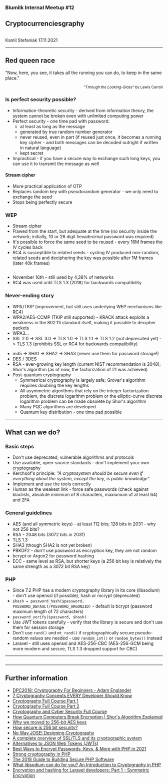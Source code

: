 <h3>Blumilk Internal Meetup #12</h3>
<h2>Crypto<span class="fragment highlight-red strike">currencies</span><span class="fragment fade-in">graphy</span></h2>
<img class="r-stretch" data-src="presentations/2021-11-17-cryptography/images/cover.png">
<p>Kamil Stefaniak 17.11.2021</p>

---

<section>
    <h2>Red queen race</h2>
</section>
<section>
    <p>"Now, here, you see, it takes all the running you can do, to keep in the same place."</p>
    <p style="text-align:right;"><small><span style="font-style: italic">"Through the Looking-Glass"</span> by Lewis Carroll</small></p>
</section>
<section>
    <h3>Is perfect security possible?</h3>
    <ul class="r-fit-text">
        <li>Information-theoretic security - derived from information theory, the system cannot be broken even with unlimited computing power</li>
        <li>Perfect security - one time pad with password:
            <ul>
                <li>at least as long as the message</li>
                <li>generated by true random number generator</li>
                <li>never reused, even in part (if reused just once, it becomes a running key cipher - and both messages can be decoded outright if written in natural language)</li>
                <li>kept secret</li>
            </ul>
        </li>
        <li>Impractical - if you have a secure way to exchange such long keys, you can use it to transmit the message as well</li>
    </ul>
</section>    
<section>
    <h4>Stream cipher</h4>
        <ul class="r-fit-text">
            <li>More practical application of OTP</li>
            <li>Replaces random key with pseudorandom generator - we only need to exchange the seed</li>
            <li>Stops being perfectly secure</li>
        </ul>
</section>
<section>
    <h3>WEP</h3>
    <ul class="r-fit-text">
        <li>Stream cipher</li>
        <li>Flawed from the start, but adequate at the time (no security inside the network; initially, 10 or 26 digit hexadecimal password was required)</li>
        <li>It's possible to force the same seed to be reused - every 16M frames the IV cycles back</li>
        <li>RC4 is susceptible to related seeds - cycling IV produced non-random, related seeds and deciphering the key was possible after 1M frames (later 40k frames)</li>
    </ul>
    <img class="r-stretch" data-src="presentations/2021-11-17-cryptography/images/wep.png">
</section>
<section>
    <ul class="r-fit-text">
        <li>November 16th - still used by 4,38% of networks</li>
        <li>RC4 was used until TLS 1.3 (2018) for backwards compatibility</li>
        <img class="r-stretch" data-src="presentations/2021-11-17-cryptography/images/wifi.png">
    </ul>
</section>
<section>
    <h3>Never-ending story</h3>
    <ul class="r-fit-text">
        <li>WPA/TKIP (improvement, but still uses underlying WEP mechanisms like RC4)</li>
        <li>WPA2/AES-CCMP (TKIP still supported) - KRACK attack exploits a weakness in the 802.11i standard itself, making it possible to decipher packets</li>
        <li>WPA3...</li>
        <li>SSL 2.0 -> SSL 3.0 -> TLS 1.0 -> TLS 1.1 -> TLS 1.2 (not deprecated yet) -> TLS 1.3 (prohibits SSL or RC4 for backwards compatibility)</li>
    </ul>
</section>
<section>
    <ul class="r-fit-text">
        <li>md5 -> SHA1 -> SHA2 -> SHA3 (never use them for password storage!)</li>
        <li>DES / 3DES</li>
        <li>RSA - ever-growing key length (current NIST recommendation is 2048); Shor's algorithm (as of now, the factorization of 21 was achieved)</li>
        <img class="r-stretch" data-src="presentations/2021-11-17-cryptography/images/rsa.webp">
        <li>Post-quantum cryptography
            <ul>
                <li>Symmetrical cryptography is largely safe; Grover's algorithm requires doubling the key lengths</li>
                <li>All asymmetric algorithms that rely on the integer factorization problem, the discrete logarithm problem or the elliptic-curve discrete logarithm problem can be made obsolete by Shor's algorithm</li>
                <li>Many PQC algorithms are developed</li>
                <li>Quantum key distribution - one time pad possible</li>
            </ul>
        </li>
    </ul>
</section>

---

<section>
    <h2>What can we do?</h2>
</section>
<section>
    <h3>Basic steps</h3>
    <ul class="r-fit-text">
        <li>Don't use deprecated, vulnerable algorithms and protocols</li>
        <li>Use available, open-source standards - don't implement your own cryptography</li>
        <li>Kerchoof's principle: <span style="font-style: italic">"A cryptosystem should be secure even if everything about the system, except the key, is public knowledge"</span></li>
        <li>Implement and use the tools correctly</li>
        <li>Human as the weakest link - force safe passwords (check against blaclists, absolute minimum of 8 characters, maxiumum of at least 64) and 2FA</li>
    </ul>
</section>
<section>
    <h3>General guidelines</h3>
    <ul class="r-fit-text">
        <li>AES (and all symmetric keys) - at least 112 bits; 128 bits in 2031 - why not 256 bits?</li>
        <li>RSA - 2048 bits (3072 bits in 2031)</li>
        <li>TLS 1.3</li>
        <li>SHA3 (though SHA2 is not yet broken)</li>
        <li>PBKDF2 - don't use password as encryption key, they are not random</li>
        <li>bcrypt or Argon2 for password hashing</li>
        <li>ECC - same level as RSA, but shorter keys (a 256 bit key is relatively the same strength as a 3072 bit RSA key)</li>
    </ul>
</section>
<section>
    <h3>PHP</h3>
    <ul class="r-fit-text">
        <li>Since 7.2 PHP has a modern cryptography library in its core (libsodium) - don't use openssl (if possible), hash or mcrypt (deprecated)</li>
        <li><code>$hash = password_hash($password, PASSWORD_DEFAULT/PASSWORD_ARGON2ID)</code> - default is bcrypt (password maximum length of 72 characters)</li>
        <li><code>password_verify($password, $hash)</code></li>
        <li>Use JWT tokens carefully - verify that the library is secure and don't use them for session storage</li>
        <li>Don't use <code>rand()</code> and <code>mt_rand()</code> if cryptographically secure pseudo-random values are needed - use <code>random_int()</code> or <code>random_bytes()</code> instead</li>
        <li>Laravel - still uses openssl and AES-256-CBC (AES-256-GCM being more modern and secure, TLS 1.3 dropped support for CBC)</li>
    </ul>
</section>

---

<section>

</section>
<section>
    <img class="r-stretch" data-src="presentations/2021-11-17-cryptography/images/cat1.jpg">
</section>
<section>
    <img class="r-stretch" data-src="presentations/2021-11-17-cryptography/images/cat2.jpg">
</section>
<section>
    <img class="r-stretch" data-src="presentations/2021-11-17-cryptography/images/cat3.jpg">
</section>

---


<h2>Further information</h2>
<ul class="r-fit-text">
    <li><a href="https://www.youtube.com/watch?v=KcjJ19geKmA">DPC2018: Cryptography For Beginners - Adam Englander</a></li>
    <li><a href="https://www.youtube.com/watch?v=NuyzuNBFWxQ">7 Cryptography Concepts EVERY Developer Should Know</a></li>
    <li><a href="https://www.youtube.com/watch?v=j_8PLI_wCVU">Cryptography Full Course Part 1</a></li>
    <li><a href="https://www.youtube.com/watch?v=s5yza-s0bhM">Cryptography Full Course Part 2</a></li>
    <li><a href="https://www.youtube.com/watch?v=C_e37dfGmNA">Cryptography and Cyber Security Full Course</a></li>
    <li><a href="https://www.youtube.com/watch?v=lvTqbM5Dq4Q">How Quantum Computers Break Encryption | Shor's Algorithm Explained</a></li>
    <li><a href="https://blog.1password.com/why-we-moved-to-256-bit-aes-keys/">Why we moved to 256-bit AES keys</a></li>
    <li><a href="https://www.youtube.com/watch?v=S9JGmA5_unY&t=191s">How secure is 256 bit security?</a></li>
    <li><a href="https://www.youtube.com/watch?v=RijGNytjbOI">No Way JOSE! Designing Cryptography</a></li>
    <li><a href="https://dev.to/techschoolguru/a-complete-overview-of-ssl-tls-and-its-cryptographic-system-36pd">A complete overview of SSL/TLS and its cryptographic system</a></li>
    <li><a href="https://www.scottbrady91.com/jose/alternatives-to-jwts">Alternatives to JSON Web Tokens (JWTs)</a></li>
    <li><a href="https://deliciousbrains.com/php-encryption-methods/">Best Ways to Encrypt Passwords, Keys, & More with PHP in 2021</a></li>
    <li><a href="https://www.zimuel.it/blog/strong-cryptography-in-php/">Strong cryptography in PHP</a></li>
    <li><a href="https://paragonie.com/blog/2017/12/2018-guide-building-secure-php-software#secure-php-cryptography">The 2018 Guide to Building Secure PHP Software</a></li>
    <li><a href="https://jolicode.com/blog/what-libsodium-can-do-for-you-an-introduction-to-cryptography-in-php">What libsodium can do for you? An Introduction to Cryptography in PHP</a></li>
    <li><a href="https://crnkovic.me/encryption-and-hashing-for-laravel-devs-part-1/">Encryption and hashing for Laravel developers: Part 1 - Symmetric Encryption</a></li>
</ul>